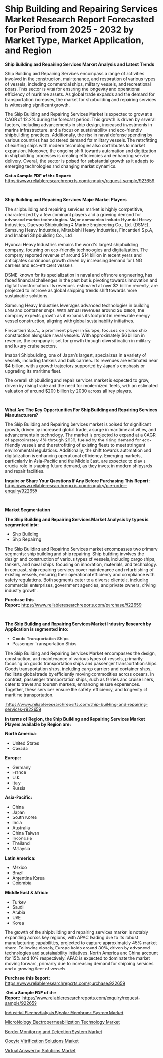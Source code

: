 <p><h1>Ship Building and Repairing Services Market Research Report Forecasted for Period from 2025 -  2032 by Market Type, Market Application, and Region</h1></p><p><strong>Ship Building and Repairing Services Market Analysis and Latest Trends</strong></p>
<p><p>Ship Building and Repairing Services encompass a range of activities involved in the construction, maintenance, and restoration of various types of vessels, including commercial ships, military vessels, and recreational boats. This sector is vital for ensuring the longevity and operational efficiency of maritime assets. As global trade expands and the demand for transportation increases, the market for shipbuilding and repairing services is witnessing significant growth.</p><p>The Ship Building and Repairing Services Market is expected to grow at a CAGR of 12.2% during the forecast period. This growth is driven by several factors, including advancements in ship design, increased investments in marine infrastructure, and a focus on sustainability and eco-friendly shipbuilding practices. Additionally, the rise in naval defense spending by various countries has bolstered demand for military vessels. The retrofitting of existing ships with modern technologies also contributes to market expansion. Moreover, the ongoing shift towards automation and digitization in shipbuilding processes is creating efficiencies and enhancing service delivery. Overall, the sector is poised for substantial growth as it adapts to emerging technologies and changing market dynamics.</p></p>
<p><strong>Get a Sample PDF of the Report:&nbsp;</strong> <a href="https://www.reliableresearchreports.com/enquiry/request-sample/922659?utm_campaign=16&utm_medium=2&utm_source=Github&utm_content=ia&utm_term=07032025&utm_id=ship-building-and-repairing-services">https://www.reliableresearchreports.com/enquiry/request-sample/922659</a></p>
<p>&nbsp;</p>
<p><strong>Ship Building and Repairing Services Major Market Players</strong></p>
<p><p>The shipbuilding and repairing services market is highly competitive, characterized by a few dominant players and a growing demand for advanced marine technologies. Major companies include Hyundai Heavy Industries, Daewoo Shipbuilding & Marine Engineering Co., Ltd. (DSME), Samsung Heavy Industries, Mitsubishi Heavy Industries, Fincantieri S.p.A, and Imabari Shipbuilding Co., Ltd.</p><p>Hyundai Heavy Industries remains the world's largest shipbuilding company, focusing on eco-friendly technologies and digitalization. The company reported revenue of around $14 billion in recent years and anticipates continuous growth driven by increasing demand for LNG carriers and eco-efficient vessels.</p><p>DSME, known for its specialization in naval and offshore engineering, has faced financial challenges in the past but is pivoting towards innovation and digital transformation. Its revenues, estimated at over $2 billion recently, are projected to improve as global shipping trends shift towards more sustainable solutions.</p><p>Samsung Heavy Industries leverages advanced technologies in building LNG and container ships. With annual revenues around $6 billion, the company expects growth as it expands its footprint in renewable energy vessel construction, aligning with global sustainability initiatives.</p><p>Fincantieri S.p.A., a prominent player in Europe, focuses on cruise ship construction alongside naval vessels. With approximately $6 billion in revenue, the company is set for growth through diversification in military and luxury cruise sectors.</p><p>Imabari Shipbuilding, one of Japan’s largest, specializes in a variety of vessels, including tankers and bulk carriers. Its revenues are estimated near $4 billion, with a growth trajectory supported by Japan's emphasis on upgrading its maritime fleet.</p><p>The overall shipbuilding and repair services market is expected to grow, driven by rising trade and the need for modernized fleets, with an estimated valuation of around $200 billion by 2030 across all key players.</p></p>
<p>&nbsp;</p>
<p><strong>What Are The Key Opportunities For Ship Building and Repairing Services Manufacturers?</strong></p>
<p><p>The Ship Building and Repairing Services market is poised for significant growth, driven by increased global trade, a surge in maritime activities, and advancements in technology. The market is projected to expand at a CAGR of approximately 4% through 2030, fueled by the rising demand for eco-friendly vessels and the retrofitting of existing fleets to meet stringent environmental regulations. Additionally, the shift towards automation and digitalization is enhancing operational efficiency. Emerging markets, particularly in Asia-Pacific and the Middle East, are expected to play a crucial role in shaping future demand, as they invest in modern shipyards and repair facilities.</p></p>
<p><strong>Inquire or Share Your Questions If Any Before Purchasing This Report:</strong> <a href="https://www.reliableresearchreports.com/enquiry/pre-order-enquiry/922659?utm_campaign=16&utm_medium=2&utm_source=Github&utm_content=ia&utm_term=07032025&utm_id=ship-building-and-repairing-services">https://www.reliableresearchreports.com/enquiry/pre-order-enquiry/922659</a></p>
<p>&nbsp;</p>
<p><strong>Market Segmentation</strong></p>
<p><strong>The Ship Building and Repairing Services Market Analysis by types is segmented into:</strong></p>
<p><ul><li>Ship Building</li><li>Ship Repairing</li></ul></p>
<p><p>The Ship Building and Repairing Services market encompasses two primary segments: ship building and ship repairing. Ship building involves the design and construction of various types of vessels, including cargo ships, tankers, and naval ships, focusing on innovation, materials, and technology. In contrast, ship repairing services cover maintenance and refurbishing of existing vessels, ensuring their operational efficiency and compliance with safety regulations. Both segments cater to a diverse clientele, including commercial enterprises, government agencies, and private owners, driving industry growth.</p></p>
<p><strong>Purchase this Report:&nbsp;</strong><a href="https://www.reliableresearchreports.com/purchase/922659?utm_campaign=16&utm_medium=2&utm_source=Github&utm_content=ia&utm_term=07032025&utm_id=ship-building-and-repairing-services">https://www.reliableresearchreports.com/purchase/922659</a></p>
<p>&nbsp;</p>
<p><strong>The Ship Building and Repairing Services Market Industry Research by Application is segmented into:</strong></p>
<p><ul><li>Goods Transportation Ships</li><li>Passenger Transportation Ships</li></ul></p>
<p><p>The Ship Building and Repairing Services Market encompasses the design, construction, and maintenance of various types of vessels, primarily focusing on goods transportation ships and passenger transportation ships. Goods transportation ships, including cargo carriers and container ships, facilitate global trade by efficiently moving commodities across oceans. In contrast, passenger transportation ships, such as ferries and cruise liners, cater to travel and tourism markets, enhancing leisure experiences. Together, these services ensure the safety, efficiency, and longevity of maritime transportation.</p></p>
<p><a href="https://www.reliableresearchreports.com/ship-building-and-repairing-services-r922659?utm_campaign=16&utm_medium=2&utm_source=Github&utm_content=ia&utm_term=07032025&utm_id=ship-building-and-repairing-services">&nbsp;https://www.reliableresearchreports.com/ship-building-and-repairing-services-r922659</a></p>
<p><strong>In terms of Region, the Ship Building and Repairing Services Market Players available by Region are:</strong></p>
<p>
    <p> <strong> North America: </strong>
        <ul>
            <li>United States</li>
            <li>Canada</li>
        </ul>
        </p> 
    <p> <strong> Europe: </strong>
        <ul>
            <li>Germany</li>
            <li>France</li>
            <li>U.K.</li>
            <li>Italy</li>
            <li>Russia</li>
        </ul>
        </p> 
    <p> <strong> Asia-Pacific: </strong>
        <ul>
            <li>China</li>
            <li>Japan</li>
            <li>South Korea</li>
            <li>India</li>
            <li>Australia</li>
            <li>China Taiwan</li>
            <li>Indonesia</li>
            <li>Thailand</li>
            <li>Malaysia</li>
        </ul>
        </p> 
    <p> <strong> Latin America: </strong>
        <ul>
            <li>Mexico</li>
            <li>Brazil</li>
            <li>Argentina Korea</li>
            <li>Colombia</li>
        </ul>
        </p> 
    <p> <strong> Middle East & Africa: </strong>
        <ul>
            <li>Turkey</li>
            <li>Saudi</li>
            <li>Arabia</li>
            <li>UAE</li>
            <li>Korea</li>
        </ul>
    </p>
    </p>
<p><p>The growth of the shipbuilding and repairing services market is notably expanding across key regions, with APAC leading due to its robust manufacturing capabilities, projected to capture approximately 45% market share. Following closely, Europe holds around 30%, driven by advanced technologies and sustainability initiatives. North America and China account for 15% and 10% respectively. APAC is expected to dominate the market moving forward, primarily due to increasing demand for shipping services and a growing fleet of vessels.</p></p>
<p><strong>Purchase this Report: </strong><a href="https://www.reliableresearchreports.com/purchase/922659?utm_campaign=16&utm_medium=2&utm_source=Github&utm_content=ia&utm_term=07032025&utm_id=ship-building-and-repairing-services">https://www.reliableresearchreports.com/purchase/922659</a></p>
<p>&nbsp;<strong>Get a Sample PDF of the Report:&nbsp;&nbsp;</strong><a href="https://www.reliableresearchreports.com/enquiry/request-sample/922659?utm_campaign=16&utm_medium=2&utm_source=Github&utm_content=ia&utm_term=07032025&utm_id=ship-building-and-repairing-services">https://www.reliableresearchreports.com/enquiry/request-sample/922659</a></p>
<p><strong></strong></p>
<p><p><a href="https://github.com/osamhcombre/Market-Research-Report-List-1/blob/main/industrial-electrodialysis-bipolar-membrane-system-market.md?utm_campaign=16&utm_medium=2&utm_source=Github&utm_content=ia&utm_term=07032025&utm_id=ship-building-and-repairing-services">Industrial Electrodialysis Bipolar Membrane System Market</a></p><p><a href="https://github.com/guleealhani/Market-Research-Report-List-1/blob/main/microbiology-electropermeabilization-technology-market.md?utm_campaign=16&utm_medium=2&utm_source=Github&utm_content=ia&utm_term=07032025&utm_id=ship-building-and-repairing-services">Microbiology Electropermeabilization Technology Market</a></p><p><a href="https://github.com/mehakmiamid1/Market-Research-Report-List-1/blob/main/border-monitoring-and-detection-system-market.md?utm_campaign=16&utm_medium=2&utm_source=Github&utm_content=ia&utm_term=07032025&utm_id=ship-building-and-repairing-services">Border Monitoring and Detection System Market</a></p><p><a href="https://github.com/jenevycachat/Market-Research-Report-List-1/blob/main/oocyte-vitrification-solutions-market.md?utm_campaign=16&utm_medium=2&utm_source=Github&utm_content=ia&utm_term=07032025&utm_id=ship-building-and-repairing-services">Oocyte Vitrification Solutions Market</a></p><p><a href="https://github.com/cobinaydin13/Market-Research-Report-List-1/blob/main/virtual-answering-solutions-market.md?utm_campaign=16&utm_medium=2&utm_source=Github&utm_content=ia&utm_term=07032025&utm_id=ship-building-and-repairing-services">Virtual Answering Solutions Market</a></p></p>